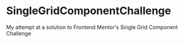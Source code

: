 # SingleGridComponentChallenge
My attempt at a solution to Frontend Mentor's Single Grid Component Challenge
